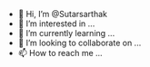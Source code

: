 - 👋 Hi, I’m @Sutarsarthak
- 👀 I’m interested in ...
- 🌱 I’m currently learning ...
- 💞️ I’m looking to collaborate on ...
- 📫 How to reach me ...

<!---
Sutarsarthak/Sutarsarthak is a ✨ special ✨ repository because its `README.md` (this file) appears on your GitHub profile.
You can click the Preview link to take a look at your changes.
--->
